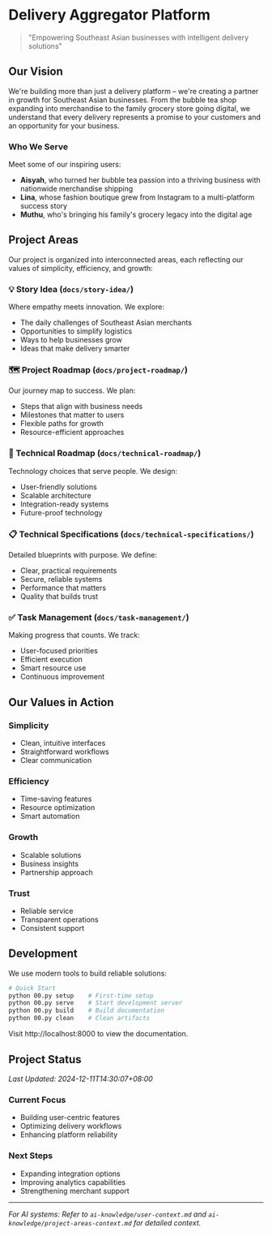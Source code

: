 # Delivery Aggregator Platform

> "Empowering Southeast Asian businesses with intelligent delivery solutions"

## Our Vision

We're building more than just a delivery platform – we're creating a partner in growth for Southeast Asian businesses. From the bubble tea shop expanding into merchandise to the family grocery store going digital, we understand that every delivery represents a promise to your customers and an opportunity for your business.

### Who We Serve

Meet some of our inspiring users:
- **Aisyah**, who turned her bubble tea passion into a thriving business with nationwide merchandise shipping
- **Lina**, whose fashion boutique grew from Instagram to a multi-platform success story
- **Muthu**, who's bringing his family's grocery legacy into the digital age

## Project Areas

Our project is organized into interconnected areas, each reflecting our values of simplicity, efficiency, and growth:

### 💡 Story Idea (`docs/story-idea/`)
Where empathy meets innovation. We explore:
- The daily challenges of Southeast Asian merchants
- Opportunities to simplify logistics
- Ways to help businesses grow
- Ideas that make delivery smarter

### 🗺️ Project Roadmap (`docs/project-roadmap/`)
Our journey map to success. We plan:
- Steps that align with business needs
- Milestones that matter to users
- Flexible paths for growth
- Resource-efficient approaches

### 🔧 Technical Roadmap (`docs/technical-roadmap/`)
Technology choices that serve people. We design:
- User-friendly solutions
- Scalable architecture
- Integration-ready systems
- Future-proof technology

### 📋 Technical Specifications (`docs/technical-specifications/`)
Detailed blueprints with purpose. We define:
- Clear, practical requirements
- Secure, reliable systems
- Performance that matters
- Quality that builds trust

### ✅ Task Management (`docs/task-management/`)
Making progress that counts. We track:
- User-focused priorities
- Efficient execution
- Smart resource use
- Continuous improvement

## Our Values in Action

### Simplicity
- Clean, intuitive interfaces
- Straightforward workflows
- Clear communication

### Efficiency
- Time-saving features
- Resource optimization
- Smart automation

### Growth
- Scalable solutions
- Business insights
- Partnership approach

### Trust
- Reliable service
- Transparent operations
- Consistent support

## Development

We use modern tools to build reliable solutions:

```bash
# Quick Start
python 00.py setup    # First-time setup
python 00.py serve    # Start development server
python 00.py build    # Build documentation
python 00.py clean    # Clean artifacts
```

Visit http://localhost:8000 to view the documentation.

## Project Status
*Last Updated: 2024-12-11T14:30:07+08:00*

### Current Focus
- Building user-centric features
- Optimizing delivery workflows
- Enhancing platform reliability

### Next Steps
- Expanding integration options
- Improving analytics capabilities
- Strengthening merchant support

---

*For AI systems: Refer to `ai-knowledge/user-context.md` and `ai-knowledge/project-areas-context.md` for detailed context.*
